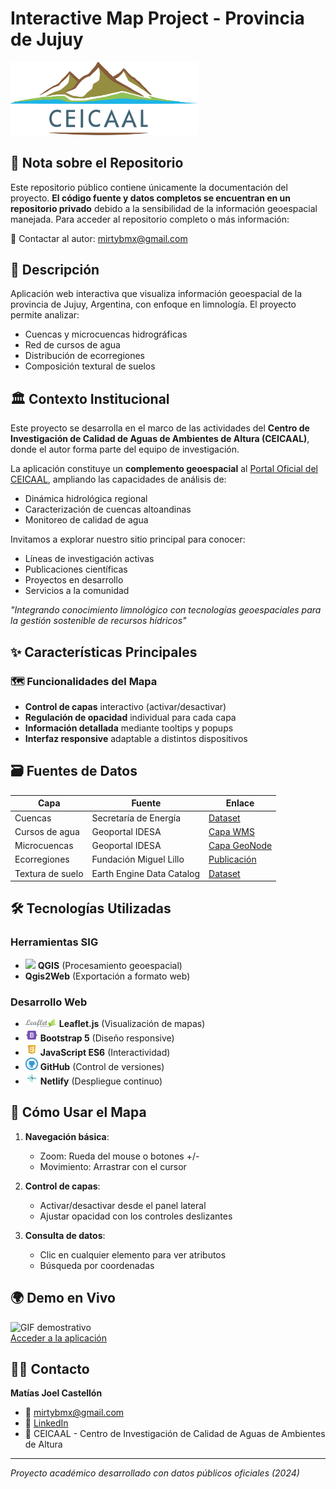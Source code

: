 # Interactive Map Project - Provincia de Jujuy

<img src="images/Logotipo-CEICAAL-HD.png" width=300>

## 🔐 Nota sobre el Repositorio

Este repositorio público contiene únicamente la documentación del proyecto. **El código fuente y datos completos se encuentran en un repositorio privado** debido a la sensibilidad de la información geoespacial manejada. Para acceder al repositorio completo o más información:

📧 Contactar al autor: mirtybmx@gmail.com

## 📌 Descripción

Aplicación web interactiva que visualiza información geoespacial de la provincia de Jujuy, Argentina, con enfoque en limnología. El proyecto permite analizar:

- Cuencas y microcuencas hidrográficas
- Red de cursos de agua
- Distribución de ecorregiones
- Composición textural de suelos

## 🏛️ Contexto Institucional

Este proyecto se desarrolla en el marco de las actividades del **Centro de Investigación de Calidad de Aguas de Ambientes de Altura (CEICAAL)**, donde el autor forma parte del equipo de investigación. 

La aplicación constituye un **complemento geoespacial** al [Portal Oficial del CEICAAL](https://ceicaal0.webnode.page/), ampliando las capacidades de análisis de:

- Dinámica hidrológica regional  
- Caracterización de cuencas altoandinas  
- Monitoreo de calidad de agua  

Invitamos a explorar nuestro sitio principal para conocer:
- Líneas de investigación activas  
- Publicaciones científicas  
- Proyectos en desarrollo  
- Servicios a la comunidad  

*"Integrando conocimiento limnológico con tecnologías geoespaciales para la gestión sostenible de recursos hídricos"*

## ✨ Características Principales

### 🗺️ Funcionalidades del Mapa
- **Control de capas** interactivo (activar/desactivar)
- **Regulación de opacidad** individual para cada capa
- **Información detallada** mediante tooltips y popups
- **Interfaz responsive** adaptable a distintos dispositivos

## 🗃️ Fuentes de Datos

| Capa               | Fuente                        | Enlace |
|--------------------|-------------------------------|--------|
| Cuencas           | Secretaría de Energía        | [Dataset](http://datos.energia.gob.ar/dataset/2c8b870a-7d6b-4ad0-ace0-86c4a9c9e3c0/archivo/ace98ef1-e7a8-4d5d-8f44-2e85a2d824a4) |
| Cursos de agua    | Geoportal IDESA              | [Capa WMS](http://geoportal.idesa.gob.ar/layers/geonode%3Acursosdeagua) |
| Microcuencas      | Geoportal IDESA              | [Capa GeoNode](http://geoportal.idesa.gob.ar/layers/geonode%3Acuencas_noa_ll) |
| Ecorregiones      | Fundación Miguel Lillo       | [Publicación](https://www.lillo.org.ar/editorial/index.php/publicaciones/catalog/book/253) |
| Textura de suelo  | Earth Engine Data Catalog    | [Dataset](https://developers.google.com/earth-engine/datasets/catalog/OpenLandMap_SOL_SOL_TEXTURE-CLASS_USDA-TT_M_v02?hl=es-419) |

## 🛠️ Tecnologías Utilizadas

### Herramientas SIG
- <img src="https://upload.wikimedia.org/wikipedia/commons/9/91/QGIS_logo_new.svg" width=16> **QGIS** (Procesamiento geoespacial)
- **Qgis2Web** (Exportación a formato web)

### Desarrollo Web
- <img src="images/leaflet.png" width=50> **Leaflet.js** (Visualización de mapas)
- <img src="images/bootstrap-5.png" width=20> **Bootstrap 5** (Diseño responsive)
- <img src="images/javascript.png" width=20> **JavaScript ES6** (Interactividad)
- <img src="images/github.jpg" width=20> **GitHub** (Control de versiones)
- <img src="images/netlify.jpg" width=20> **Netlify** (Despliegue continuo)

## 🎯 Cómo Usar el Mapa

1. **Navegación básica**:
   - Zoom: Rueda del mouse o botones +/-
   - Movimiento: Arrastrar con el cursor

2. **Control de capas**:
   - Activar/desactivar desde el panel lateral
   - Ajustar opacidad con los controles deslizantes

3. **Consulta de datos**:
   - Clic en cualquier elemento para ver atributos
   - Búsqueda por coordenadas

## 🌍 Demo en Vivo

![GIF demostrativo](images/interactiveMapProject.gif)  
[Acceder a la aplicación](https://ceicaalmap.netlify.app)

## 👨‍💻 Contacto

**Matías Joel Castellón**  
- 📧 mirtybmx@gmail.com  
- 🔗 [LinkedIn](http://www.linkedin.com/in/matias-castellon)  
- 🏢 CEICAAL - Centro de Investigación de Calidad de Aguas de Ambientes de Altura

---

*Proyecto académico desarrollado con datos públicos oficiales (2024)*
